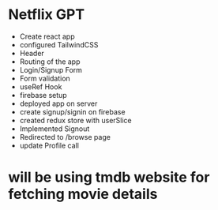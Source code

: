 # Netflix GPT

- Create react app
- configured TailwindCSS
- Header
- Routing of the app
- Login/Signup Form
- Form validation
- useRef Hook
- firebase setup
- deployed app on server
- create signup/signin on firebase
- created redux store with userSlice
- Implemented Signout
- Redirected to /browse page
- update Profile call

# will be using tmdb website for fetching movie details
